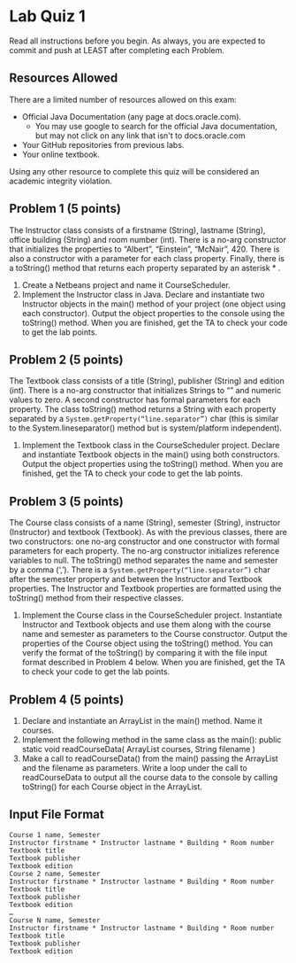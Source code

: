 # Lab Quiz 1

Read all instructions before you begin. As always, you are expected to commit and push at LEAST after completing each Problem.

## Resources Allowed

There are a limited number of resources allowed on this exam:
- Official Java Documentation (any page at docs.oracle.com).
  - You may use google to search for the official Java documentation, but may not click on any link that isn't to docs.oracle.com
- Your GitHub repositories from previous labs.
- Your online textbook.

Using any other resource to complete this quiz will be considered an academic integrity violation.

## Problem 1 (5 points)

The Instructor class consists of a firstname (String), lastname (String), office building (String) and room number (int). There is a no-arg constructor that initializes the properties to “Albert”, “Einstein”, “McNair”, 420. There is also a constructor with a parameter for each class property. Finally, there is a toString() method that returns each property separated by an asterisk * .
1. Create a Netbeans project and name it CourseScheduler.
2. Implement the Instructor class in Java. Declare and instantiate two Instructor objects in the main() method of your project (one object using each constructor). Output the object properties to the console using the toString() method. When you are finished, get the TA to check your code to get the lab points.

## Problem 2 (5 points)

The Textbook class consists of a title (String), publisher (String) and edition (int). There is a no-arg constructor that initializes Strings to “” and numeric values to zero. A second constructor has formal parameters for each property. The class toString() method returns a String with each property separated by a `System.getProperty(“line.separator”)` char (this is similar to the System.lineseparator() method but is system/platform independent).
1. Implement the Textbook class in the CourseScheduler project. Declare and instantiate Textbook objects in the main() using both constructors. Output the object properties using the toString() method. When you are finished, get the TA to check your code to get the lab points.

## Problem 3 (5 points)

The Course class consists of a name (String), semester (String), instructor (Instructor) and textbook (Textbook). As with the previous classes, there are two constructors: one no-arg constructor and one constructor with formal parameters for each property. The no-arg constructor initializes reference variables to null. The toString() method separates the name and semester by a comma (‘,’). There is a `System.getProperty(“line.separator”)` char after the semester property and between the Instructor and Textbook properties. The Instructor and Textbook properties are formatted using the toString() method from their respective classes.
1. Implement the Course class in the CourseScheduler project. Instantiate Instructor and Textbook objects and use them along with the course name and semester as parameters to the Course constructor. Output the properties of the Course object using the toString() method. You can verify the format of the toString() by comparing it with the file input format described in Problem 4 below. When you are finished, get the TA to check your code to get the lab points.

## Problem 4 (5 points)

1. Declare and instantiate an ArrayList<Course> in the main() method. Name it courses.
2. Implement the following method in the same class as the main():
public static void readCourseData( ArrayList<Course> courses, String filename )
3. Make a call to readCourseData() from the main() passing the ArrayList and the filename as
parameters. Write a loop under the call to readCourseData to output all the course data to the
console by calling toString() for each Course object in the ArrayList.

## Input File Format

```
Course 1 name, Semester
Instructor firstname * Instructor lastname * Building * Room number
Textbook title
Textbook publisher
Textbook edition
Course 2 name, Semester
Instructor firstname * Instructor lastname * Building * Room number
Textbook title
Textbook publisher
Textbook edition
…
Course N name, Semester
Instructor firstname * Instructor lastname * Building * Room number
Textbook title
Textbook publisher
Textbook edition
```
